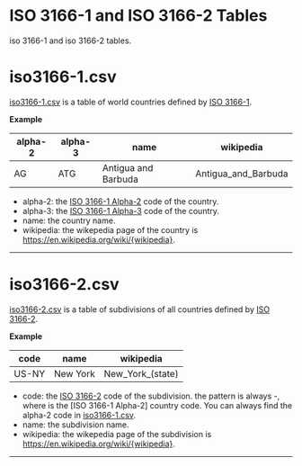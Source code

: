# ISO 3166-1 and ISO 3166-2 Tables

iso 3166-1 and iso 3166-2 tables.

# iso3166-1.csv

[iso3166-1.csv](iso3166-1.csv) is a table of world countries defined by [ISO 3166-1](https://en.wikipedia.org/wiki/ISO_3166-1).

**Example**

| **alpha-2** | **alpha-3** | **name** | **wikipedia** |
| ---- | ---- | ---- | ---- |
| AG |ATG | Antigua and Barbuda | Antigua_and_Barbuda |

- alpha-2: the [ISO 3166-1 Alpha-2](https://en.wikipedia.org/wiki/ISO_3166-1_alpha-2) code of the country.
- alpha-3: the [ISO 3166-1 Alpha-3](https://en.wikipedia.org/wiki/ISO_3166-1_alpha-3) code of the country.
- name: the country name.
- wikipedia: the wikepedia page of the country is https://en.wikipedia.org/wiki/{wikipedia}.

----

# iso3166-2.csv

[iso3166-2.csv](iso3166-2.csv) is a table of subdivisions of all countries defined by [ISO 3166-2](https://en.wikipedia.org/wiki/ISO_3166-2).

**Example**

| **code** | **name** | **wikipedia** |
| ---- | ---- | ---- |
| US-NY | New York | New_York_(state) |

- code: the [ISO 3166-2](https://en.wikipedia.org/wiki/ISO_3166-2) code of the subdivision. the pattern is always <Alpha-2>-<Subdivision>, where <Alpha-2> is the [ISO 3166-1 Alpha-2] country code. You can always find the alpha-2 code in [iso3166-1.csv](iso3166-1.csv).
- name: the subdivision name.
- wikipedia: the wikepedia page of the subdivision is https://en.wikipedia.org/wiki/{wikipedia}.

----

